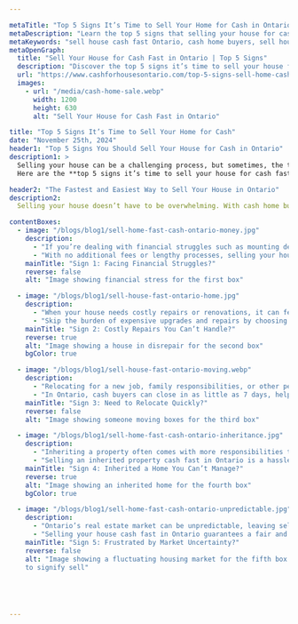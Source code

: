 ```yaml
---

metaTitle: "Top 5 Signs It’s Time to Sell Your Home for Cash in Ontario"
metaDescription: "Learn the top 5 signs that selling your house for cash in Ontario is the fastest and easiest option. Skip the hassle and sell your house cash fast Ontario."
metaKeywords: "sell house cash fast Ontario, cash home buyers, sell house as-is Ontario"
metaOpenGraph:
  title: "Sell Your House for Cash Fast in Ontario | Top 5 Signs"
  description: "Discover the top 5 signs it’s time to sell your house for cash in Ontario. Avoid the hassle of repairs, staging, and waiting—sell your house cash fast and stress-free."
  url: "https://www.cashforhousesontario.com/top-5-signs-sell-home-cash"
  images:
    - url: "/media/cash-home-sale.webp"
      width: 1200
      height: 630
      alt: "Sell Your House for Cash Fast in Ontario"

title: "Top 5 Signs It’s Time to Sell Your Home for Cash"
date: "November 25th, 2024"
header1: "Top 5 Signs You Should Sell Your House for Cash in Ontario"
description1: >
  Selling your house can be a challenging process, but sometimes, the traditional real estate market isn’t the best option. For homeowners looking for speed, convenience, and certainty, selling your house for cash can be the perfect solution. Ontario residents facing financial struggles, tight timelines, or properties in need of extensive repairs are turning to cash buyers for a stress-free alternative. 
  Here are the **top 5 signs it’s time to sell your house for cash fast in Ontario.**

header2: "The Fastest and Easiest Way to Sell Your House in Ontario"
description2: 
  Selling your house doesn’t have to be overwhelming. With cash home buyers, you can avoid the delays, uncertainty, and hassle of the traditional real estate market. If any of the signs below resonate with you, selling your house for cash might be the right choice. You’ll save time, avoid unnecessary expenses, and gain peace of mind knowing your home sale is in good hands.

contentBoxes:
  - image: "/blogs/blog1/sell-home-fast-cash-ontario-money.jpg"
    description: 
      - "If you’re dealing with financial struggles such as mounting debt, foreclosure threats, or an unexpected loss of income, selling your house for cash can be a much-needed lifeline. Cash buyers in Ontario are known for their ability to close quickly, providing you with fast access to funds during critical times."
      - "With no additional fees or lengthy processes, selling your house cash fast in Ontario ensures a stress-free way to regain financial stability without the hassle of traditional real estate transactions."
    mainTitle: "Sign 1: Facing Financial Struggles?"
    reverse: false
    alt: "Image showing financial stress for the first box"

  - image: "/blogs/blog1/sell-house-fast-ontario-home.jpg"
    description: 
      - "When your house needs costly repairs or renovations, it can feel like an uphill battle to make it market-ready. If you don’t have the resources or time to address major issues, selling your home as-is to a cash buyer is the perfect solution."
      - "Skip the burden of expensive upgrades and repairs by choosing to sell your house cash fast in Ontario. Cash buyers specialize in purchasing homes in any condition, saving you time and money while offering a fair price for your property."
    mainTitle: "Sign 2: Costly Repairs You Can’t Handle?"
    reverse: true
    alt: "Image showing a house in disrepair for the second box"
    bgColor: true

  - image: "/blogs/blog1/sell-house-fast-ontario-moving.webp"
    description: 
      - "Relocating for a new job, family responsibilities, or other personal reasons often comes with tight timelines. Selling your home the traditional way can add unnecessary stress and delays to the process. Opting for a fast cash sale allows you to move on quickly without the worry of leaving an unsold property behind."
      - "In Ontario, cash buyers can close in as little as 7 days, helping you sell your house cash fast and focus on starting fresh in your new location without any lingering obligations."
    mainTitle: "Sign 3: Need to Relocate Quickly?"
    reverse: false
    alt: "Image showing someone moving boxes for the third box"

  - image: "/blogs/blog1/sell-home-fast-cash-ontario-inheritance.jpg"
    description: 
      - "Inheriting a property often comes with more responsibilities than expected, from maintenance and repairs to dealing with legal or financial matters. If the inherited home is far from your current residence or feels like a burden, selling it for cash can simplify your life."
      - "Selling an inherited property cash fast in Ontario is a hassle-free solution that allows you to turn the home into liquid assets quickly. Avoid additional expenses and challenges by selling directly to cash buyers who specialize in handling these types of transactions."
    mainTitle: "Sign 4: Inherited a Home You Can’t Manage?"
    reverse: true
    alt: "Image showing an inherited home for the fourth box"
    bgColor: true

  - image: "/blogs/blog1/sell-home-fast-cash-ontario-unpredictable.jpg"
    description: 
      - "Ontario’s real estate market can be unpredictable, leaving sellers waiting months for the perfect buyer, only to face price negotiations or deals falling through at the last minute. This uncertainty can be stressful and time-consuming, especially when you need a quick solution."
      - "Selling your house cash fast in Ontario guarantees a fair and reliable offer, allowing you to bypass the uncertainties of the market. With no need for lengthy showings or buyer negotiations, a cash sale ensures a straightforward, efficient process."
    mainTitle: "Sign 5: Frustrated by Market Uncertainty?"
    reverse: false
    alt: "Image showing a fluctuating housing market for the fifth box
    to signify sell"





---
```


